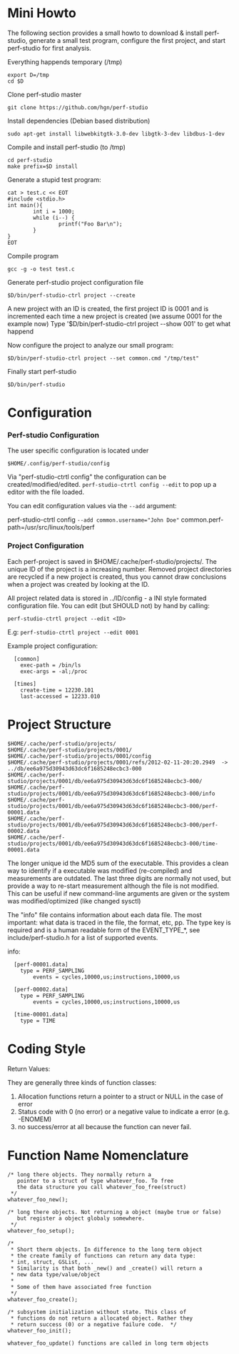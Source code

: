 # Mini Howto

The following section provides a small howto to download & install perf-studio,
generate a small test program, configure the first project, and start
perf-studio for first analysis.


Everything happends temporary (/tmp)
````
export D=/tmp
cd $D
````

Clone perf-studio master
````
git clone https://github.com/hgn/perf-studio
````

Install dependencies (Debian based distribution)
````
sudo apt-get install libwebkitgtk-3.0-dev libgtk-3-dev libdbus-1-dev
````

Compile and install perf-studio (to /tmp)
````
cd perf-studio
make prefix=$D install
````

Generate a stupid test program:
````
cat > test.c << EOT
#include <stdio.h>
int main(){
        int i = 1000;
        while (i--) {
                printf("Foo Bar\n");
        }
}
EOT
````

Compile program
````
gcc -g -o test test.c
````

Generate perf-studio project configuration file
````
$D/bin/perf-studio-ctrl project --create
````

A new project with an ID is created, the first project
ID is 0001 and is incremented each time a new project is created
(we assume 0001 for the example now)
Type '$D/bin/perf-studio-ctrl project --show 001' to get what happend

Now configure the project to analyze our small program:
````
$D/bin/perf-studio-ctrl project --set common.cmd "/tmp/test"
````

Finally start perf-studio
````
$D/bin/perf-studio
````


# Configuration

### Perf-studio Configuration

The user specific configuration is located under

`$HOME/.config/perf-studio/config`

Via "perf-studio-ctrtl config" the configuration can be created/modified/edited.
`perf-studio-ctrtl config --edit` to pop up a editor with the file loaded.

You can edit configuration values via the `--add` argument:

perf-studio-ctrtl config `--add common.username="John Doe"` common.perf-path=/usr/src/linux/tools/perf


### Project Configuration

Each perf-project is saved in $HOME/.cache/perf-studio/projects/. The unique ID
of the project is a increasing number. Removed project directories are recycled
if a new project is created, thus you cannot draw conclusions when a project
was created by looking at the ID.

All project related data is stored in ../ID/config - a INI style formated
configuration file. You can edit (but SHOULD not) by hand by calling:

`perf-studio-ctrtl project --edit <ID>`

E.g: `perf-studio-ctrtl project --edit 0001`


Example project configuration:

````
  [common]
    exec-path = /bin/ls
    exec-args = -al;/proc

  [times]
    create-time = 12230.101
    last-accessed = 12233.010
````



# Project Structure

````
$HOME/.cache/perf-studio/projects/
$HOME/.cache/perf-studio/projects/0001/
$HOME/.cache/perf-studio/projects/0001/config
$HOME/.cache/perf-studio/projects/0001/refs/2012-02-11-20:20.2949  ->  ../db/ee6a975d30943d63dc6f1685248ecbc3-000
$HOME/.cache/perf-studio/projects/0001/db/ee6a975d30943d63dc6f1685248ecbc3-000/
$HOME/.cache/perf-studio/projects/0001/db/ee6a975d30943d63dc6f1685248ecbc3-000/info
$HOME/.cache/perf-studio/projects/0001/db/ee6a975d30943d63dc6f1685248ecbc3-000/perf-00001.data
$HOME/.cache/perf-studio/projects/0001/db/ee6a975d30943d63dc6f1685248ecbc3-000/perf-00002.data
$HOME/.cache/perf-studio/projects/0001/db/ee6a975d30943d63dc6f1685248ecbc3-000/time-00001.data
````

The longer unique id the MD5 sum of the executable. This provides a clean
way to identify if a executable was modified (re-compiled) and measurements are
outdated. The last three digits are normally not used, but provide a way to
re-start measurement although the file is not modified. This can be useful if
new command-line arguments are given or the system was modified/optimized (like
changed sysctl)


The "info" file contains information about each data file. The most important:
what data is traced in the file, the format, etc, pp. The type key is required
and is a human readable form of the EVENT_TYPE_*, see include/perf-studio.h for
a list of supported events.

info:

````
  [perf-00001.data]
    type = PERF_SAMPLING
		events = cycles,10000,us;instructions,10000,us

  [perf-00002.data]
    type = PERF_SAMPLING
		events = cycles,10000,us;instructions,10000,us

  [time-00001.data]
    type = TIME
````



# Coding Style

Return Values:

They are generally three kinds of function classes:

1. Allocation functions return a pointer to a struct
   or NULL in the case of error
2. Status code with 0 (no error) or a negative value
   to indicate a error (e.g. -ENOMEM)
3. no success/error at all because the function can
   never fail.


# Function Name Nomenclature



````
/* long there objects. They normally return a
   pointer to a struct of type whatever_foo. To free
   the data structure you call whatever_foo_free(struct)
 */
whatever_foo_new();
````


````
/* long there objects. Not returning a object (maybe true or false)
   but register a object globaly somewhere.
 */
whatever_foo_setup();
````


````
/*
 * Short therm objects. In difference to the long term object
 * the create family of functions can return any data type:
 * int, struct, GSList, ...
 * Similarity is that both _new() and _create() will return a
 * new data type/value/object
 *
 * Some of them have associated free function 
 */
whatever_foo_create();
````

````
/* subsystem initialization without state. This class of
 * functions do not return a allocated object. Rather they
 * return success (0) or a negative failure code.  */
whatever_foo_init();
````


````
whatever_foo_update() functions are called in long term objects
````
